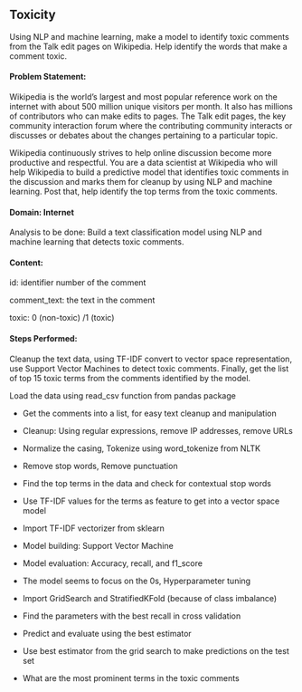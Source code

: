 ## Toxicity

Using NLP and machine learning, make a model to identify toxic comments from the Talk edit pages on Wikipedia. Help identify the words that make a comment toxic.

#### Problem Statement:  

Wikipedia is the world’s largest and most popular reference work on the internet with about 500 million unique visitors per month. It also has millions of contributors who can make edits to pages. The Talk edit pages, the key community interaction forum where the contributing community interacts or discusses or debates about the changes pertaining to a particular topic. 

Wikipedia continuously strives to help online discussion become more productive and respectful. You are a data scientist at Wikipedia who will help Wikipedia to build a predictive model that identifies toxic comments in the discussion and marks them for cleanup by using NLP and machine learning. Post that, help identify the top terms from the toxic comments. 

#### Domain: Internet

Analysis to be done: Build a text classification model using NLP and machine learning that detects toxic comments.

#### Content: 

id: identifier number of the comment

comment_text: the text in the comment

toxic: 0 (non-toxic) /1 (toxic)

#### Steps Performed:

Cleanup the text data, using TF-IDF convert to vector space representation, use Support Vector Machines to detect toxic comments. Finally, get the list of top 15 toxic terms from the comments identified by the model.


Load the data using read_csv function from pandas package

- Get the comments into a list, for easy text cleanup and manipulation

- Cleanup: Using regular expressions, remove IP addresses, remove URLs

- Normalize the casing, Tokenize using word_tokenize from NLTK

- Remove stop words,  Remove punctuation

- Find the top terms in the data and check for contextual stop words

- Use TF-IDF values for the terms as feature to get into a vector space model

- Import TF-IDF vectorizer from sklearn

- Model building: Support Vector Machine

- Model evaluation: Accuracy, recall, and f1_score
 
- The model seems to focus on the 0s, Hyperparameter tuning

- Import GridSearch and StratifiedKFold (because of class imbalance)

- Find the parameters with the best recall in cross validation

- Predict and evaluate using the best estimator

- Use best estimator from the grid search to make predictions on the test set

- What are the most prominent terms in the toxic comments
